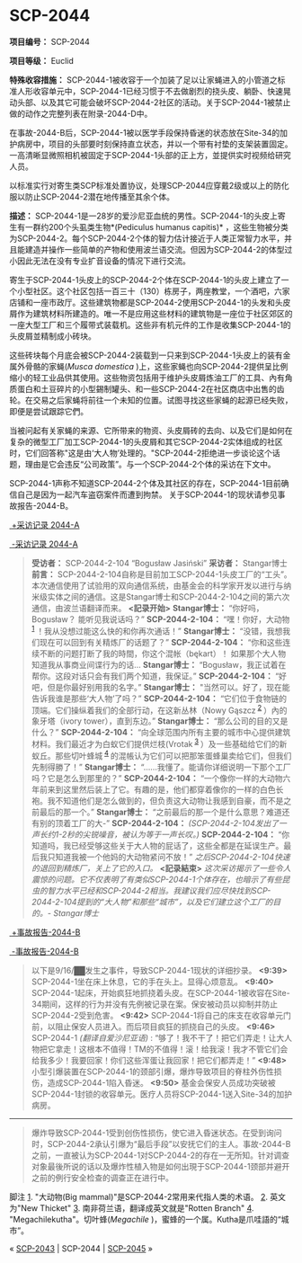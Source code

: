 # SCP-2044
                        


**项目编号：** SCP-2044

**项目等级：** Euclid

**特殊收容措施：** SCP-2044-1被收容于一个加装了足以让家蝇进入的小管道之标准人形收容单元中，SCP-2044-1已经习惯于不去做剧烈的挠头皮、躺卧、快速晃动头部、以及其它可能会破坏SCP-2044-2社区的活动。关于SCP-2044-1被禁止做的动作之完整列表在附录-2044-D中。

在事故-2044-B后，SCP-2044-1被以医学手段保持昏迷的状态放在Site-34的加护病房中，项目的头部要时刻保持直立状态，并以一个带有衬垫的支架装置固定。一高清晰显微照相机被固定于SCP-2044-1头部的正上方，並提供实时视频给研究人员。

以标准实行对寄生类SCP标准处置协议，处理SCP-2044应穿戴2级或以上的防化服以防止SCP-2044-2潜在地传播至其余个体。

**描述：** SCP-2044-1是一28岁的爱沙尼亚血统的男性。SCP-2044-1的头皮上寄生有一群约200个头虱类生物*(Pediculus humanus capitis)* ，这些生物被分类为SCP-2044-2。每个SCP-2044-2个体的智力估计接近于人类正常智力水平，并且能建造并操作一些简单的产物和使用波兰语交流。但因为SCP-2044-2的体型过小因此无法在没有专业扩音设备的情况下进行交流。

寄生于SCP-2044-1头皮上的SCP-2044-2个体在SCP-2044-1的头皮上建立了一个小型社区。这个社区包括一百三十（130）栋房子，两座教堂，一个酒吧，六家店铺和一座市政厅。这些建筑物都是SCP-2044-2使用SCP-2044-1的头发和头皮屑作为建筑材料所建造的。唯一不是应用这些材料的建筑物是一座位于社区郊区的一座大型工厂和三个履带式装载机。这些非有机元件的工作是收集SCP-2044-1的头皮屑並精制成小砖块。

这些砖块每个月底会被SCP-2044-2装载到一只来到SCP-2044-1头皮上的装有金属外骨骼的家蝇(*Musca domestica* )上，这些家蝇也向SCP-2044-2提供呈比例缩小的轻工业品供其使用。这些物资包括用于维护头皮屑炼油工厂的工具、內有角质蛋白和土豆碎片的小型錫制罐头、和一些SCP-2044-2在社区商店中出售的齿轮。在交易之后家蝇将前往一个未知的位置。试图寻找这些家蝇的起源已经失败，即便是尝试跟踪它們。

当被问起有关家蝇的来源、它所带来的物资、头皮屑砖的去向、以及它们是如何在复杂的微型工厂加工SCP-2044-1的头皮屑和其它SCP-2044-2实体组成的社区时，它们回答称"这是由‘大人物’处理的。"SCP-2044-2拒绝进一步谈论这个话题，理由是它会违反“公司政策”。与一个SCP-2044-2个体的采访在下文中。

SCP-2044-1声称不知道SCP-2044-2个体及其社区的存在，SCP-2044-1目前确信自己是因为一起汽车盗窃案件而遭到拘禁。 关于SCP-2044-1的现状请参见事故报告-2044-B。


<a shape='rect' class='collapsible-block-link' href='javascript:;'>&#160;+&#37319;&#35775;&#35760;&#24405;&#160;2044-A</a>

<a shape='rect' class='collapsible-block-link' href='javascript:;'>&#160;-&#37319;&#35775;&#35760;&#24405;&#160;2044-A</a>


> **受访者：** SCP-2044-2-104 “Bogusław Jasiński”
**采访者：** Stangar博士
**前言：** SCP-2044-2-104自称是目前加工SCP-2044-1头皮工厂的“工头”。本次通信使用了试验用的双向通信系统，由基金会的科学家开发以进行与纳米级实体之间的通信。这是Stangar博士和SCP-2044-2-104之间的第六次通信，由波兰语翻译而来。
**<記录开始>** 
**Stangar博士：** “你好吗，Bogusław？ 能听见我说话吗？”
**SCP-2044-2-104：** “嘿！你好，大动物<sup class='footnoteref'>
 <a shape='rect' class='footnoteref' id='footnoteref-1' href='javascript:;' onclick='WIKIDOT.page.utils.scrollToReference(&apos;footnote-1&apos;)'>1</a>
</sup>！我从没想过能这么快的和你再次通话！”
**Stangar博士：** “没错，我想我们现在可以回到有关精炼厂的话题了？”
**SCP-2044-2-104：** “你和这些连续不断的问题打断了我的時間，你这个混帐（bękart）！ 如果那个大人物知道我从事商业间谍行为的话…
**Stangar博士：** “Bogusław，我正试着在帮你。这段对话只会有我们两个知道，我保证。”
**SCP-2044-2-104：** “好吧，但是你最好别用我的名字。”
**Stangar博士：**  "当然可以。好了，现在能告诉我谁是那些‘大人物’了吗？”
**SCP-2044-2-104：**  “它们位于食物链的顶端。它们操纵着我们的全部行动，在这新丛林（Nowy Gąszcz<sup class='footnoteref'>
 <a shape='rect' class='footnoteref' id='footnoteref-2' href='javascript:;' onclick='WIKIDOT.page.utils.scrollToReference(&apos;footnote-2&apos;)'>2</a>
</sup>）內的象牙塔（ivory tower），直到东边。”
**Stangar博士：** “那么公司的目的又是什么？”
**SCP-2044-2-104：** “向全球范围内所有主要的城市中心提供建筑材料。我们最近才为白蚁它们提供烂枝(Vrotak<sup class='footnoteref'>
 <a shape='rect' class='footnoteref' id='footnoteref-3' href='javascript:;' onclick='WIKIDOT.page.utils.scrollToReference(&apos;footnote-3&apos;)'>3</a>
</sup>）及一些基础给它们的新蚁丘。那些切叶蜂城<sup class='footnoteref'>
 <a shape='rect' class='footnoteref' id='footnoteref-4' href='javascript:;' onclick='WIKIDOT.page.utils.scrollToReference(&apos;footnote-4&apos;)'>4</a>
</sup>的混帳认为它们可以把那笨蛋蜂巢卖给它们，但我们先制得勝了！”
**Stangar博士：** “……我懂了。能请你详细说明一下那个工厂吗？它是怎么到那里的？”
**SCP-2044-2-104：** “一个像你一样的大动物六年前来到这里然后装上了它。有趣的是，他们都穿着像你的一样的白色长袍。我不知道他们是怎么做到的，但负责这大动物让我感到自豪，而不是之前最后的那一个。”
**Stangar博士：**  “之前最后的那一个是什么意思？难道还有别的顶着工厂的大-”
**SCP-2044-2-104：** *(SCP-2044-2-104发出了一声长约1-2秒的尖锐噪音，被认为等于一声长叹。)* 
**SCP-2044-2-104：** “你知道吗，我已经受够这些关于大人物的屁话了，这些全都是在延误生产。最后我只知道我被一个他妈的大动物紧问不放！”
*之后SCP-2044-2-104快速的退回到精炼厂，关上了它的入口。* 
**<記录結束>** 
*这次采访揭示了一些令人震惊的问题。它不仅表明了有类似SCP-2044-1个体存在，也暗示了有些昆虫的智力水平已经和SCP-2044-2相当。我建议我们应尽快找到SCP-2044-2-104提到的“大人物”和那些“城市”，以及它们建立这个工厂的目的。- Stangar博士* 
> 





<a shape='rect' class='collapsible-block-link' href='javascript:;'>&#160;+&#20107;&#25925;&#25253;&#21578;-2044-B</a>

<a shape='rect' class='collapsible-block-link' href='javascript:;'>&#160;-&#20107;&#25925;&#25253;&#21578;-2044-B</a>


> 以下是9/16/██发生之事件，导致SCP-2044-1现状的详细抄录。
**<9:39>**  SCP-2044-1坐在床上休息，它的手在头上。显得心烦意乱。
**<9:40>**  SCP-2044-1起床，开始疯狂地抓挠着头皮。在SCP-2044-1被收容在Site-34期间，这样的行为并没有先例被记录在案。保安被动员以抑制并防止SCP-2044-2受到危害。
**<9:42>**  SCP-2044-1将自己的床支在收容单元门前，以阻止保安人员进入。而后项目疯狂的抓挠自己的头皮。
**<9:46>**  SCP-2044-1 *(翻译自爱沙尼亚语)* : “够了！我不干了！把它们弄走！让大人物把它拿走！这根本不值得！TM的不值得！滚！给我滚！我才不管它们会给我多少！我要回家！你们这些浑蛋让我回家！把它们都弄走！”
**<9:48>**  小型引爆装置在SCP-2044-1的颈部引爆，爆炸导致项目的脊柱外伤性损伤，造成SCP-2044-1陷入昏迷。
**<9:50>**  基金会保安人员成功突破被SCP-2044-1封锁的收容单元。医疗人员将SCP-2044-1送入Site-34的加护病房。
> 
> 
---
> 
> 爆炸导致SCP-2044-1受到创伤性损伤，使它进入昏迷状态。在受到询问时，SCP-2044-2承认引爆为“最后手段”以安抚它们的主人。事故-2044-B之前，一直被认为SCP-2044-1对SCP-2044-2的存在一无所知。针对调查对象最後所说的话以及爆炸性植入物是如何出現于SCP-2044-1颈部并避开之前的例行安全检查的调查正在进行中。
> 





脚注
<a shape='rect' href='javascript:;' onclick='WIKIDOT.page.utils.scrollToReference(&apos;footnoteref-1&apos;)'>1</a>. "大动物(Big mammal)"是SCP-2044-2常用来代指人类的术语。
<a shape='rect' href='javascript:;' onclick='WIKIDOT.page.utils.scrollToReference(&apos;footnoteref-2&apos;)'>2</a>. 英文为"New Thicket"
<a shape='rect' href='javascript:;' onclick='WIKIDOT.page.utils.scrollToReference(&apos;footnoteref-3&apos;)'>3</a>. 南非荷兰语，翻译成英文就是"Rotten Branch"
<a shape='rect' href='javascript:;' onclick='WIKIDOT.page.utils.scrollToReference(&apos;footnoteref-4&apos;)'>4</a>. "Megachilekutha"。切叶蜂(*Megachile* )，蜜蜂的一个属。Kutha是爪哇語的“城市”。



« [SCP-2043](/scp-2043) | SCP-2044 | [SCP-2045](/scp-2045) »





                    